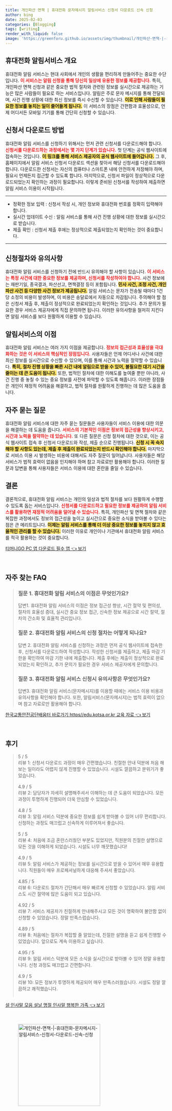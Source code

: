```yaml
---
title: 개인파산 면책 | 휴대전화 문자메시지 알림서비스 신청서 다운로드 신속 신청
author: bing
date: 2025-02-03
categories: [Blogging]
tags: [writing]
render_with_liquid: false
image: 'https://greenforu.github.io/assets/img/thumbnail/개인파산-면책-|-휴대전화-문자메시지-알림서비스-신청서-다운로드-신속-신청.webp'
---
```



<h2 id='휴대전화_알림서비스_개요'>휴대전화 알림서비스 개요</h2>

<p>휴대전화 알림 서비스는 현대 사회에서 개인의 생활을 편리하게 만들어주는 중요한 수단입니다. <b><span style="color: #ee2323;">이 서비스는 알림 신청을 통해 당신의 일상에 유용한 정보를 제공합니다.</span></b> 특히, 개인파산 면책 신청과 같은 중요한 법적 절차와 관련된 정보를 실시간으로 제공하는 기능은 많은 사람들이 필요로 하는 서비스입니다. 알림은 주로 문자 메시지를 통해 전달되며, 사건 진행 상황에 대한 최신 정보를 즉시 수신할 수 있습니다. <b><span style="background-color: #ffe066;">이로 인해 사람들이 필요한 정보를 놓치는 일이 줄어들게 됩니다.</span></b> 이 서비스의 장점은 간편함과 효율성으로, 언제 어디서든 모바일 기기를 통해 간단히 신청할 수 있습니다.</p>

<h2 id='신청서_다운로드_방법'>신청서 다운로드 방법</h2>

<p>휴대전화 알림 서비스를 신청하기 위해서는 먼저 관련 신청서를 다운로드해야 합니다. <b><span style="color: #ee2323;">신청서를 다운로드하는 과정에서는 몇 가지 단계가 있습니다.</span></b> 첫 단계는 공식 웹사이트에 접속하는 것입니다. <b><span style="background-color: #ffe066;">이 링크를 통해 서비스 제공자의 공식 웹사이트에 들어갑니다.</span></b> 그 후, 홈페이지에서 알림 서비스 신청서 다운로드 섹션을 찾아서 해당 신청서를 다운로드해야 합니다. 다운로드한 신청서는 자신의 컴퓨터나 스마트폰 내에 안전하게 저장해야 하며, 필요시 언제든지 접근할 수 있도록 합니다. 마지막으로, 신청서 파일이 정상적으로 다운로드되었는지 확인하는 과정이 필요합니다. 이렇게 준비된 신청서를 작성하여 제출하면 알림 서비스 이용이 시작됩니다.</p>

<hr />

<ul>
    <li>정확한 정보 입력 : 신청서 작성 시, 개인 정보와 휴대전화 번호를 정확히 입력해야 합니다.</li>
    <li>실시간 업데이트 수신 : 알림 서비스를 통해 사건 진행 상황에 대한 정보를 실시간으로 받습니다.</li>
    <li>제출 확인 : 신청서 제출 후에는 정상적으로 제출되었는지 확인하는 것이 중요합니다.</li>
</ul>

<hr />

<h2 id='신청절차와_유의사항'>신청절차와 유의사항</h2>

<p>휴대전화 알림 서비스를 신청하기 전에 반드시 유의해야 할 사항이 있습니다. <b><span style="color: #ee2323;">이 서비스는 특정 사건에 대한 중요한 정보를 제공하며, 신청서를 작성하여야 합니다.</span></b> 사건 정보에는 재판기일, 종국결과, 파산선고, 면책결정 등이 포함됩니다. <b><span style="background-color: #ffe066;">민사 사건, 조정 사건, 개인파산 사건 등 다양한 사건 정보가 제공됩니다.</span></b> 알림 서비스는 문자가 전송될 때마다 1건당 소정의 비용이 발생하며, 이 비용은 송달료에서 자동으로 차감됩니다. 주의해야 할 점은 신청서 제출 후, 제출이 정상적으로 완료되었는지 확인하는 것입니다. 추가 문의가 필요한 경우 서비스 제공자에게 직접 문의하면 됩니다. 이러한 유의사항을 철저히 지킨다면 알림 서비스를 보다 원활하게 이용할 수 있습니다.</p>

<h2 id='알림서비스의_이점'>알림서비스의 이점</h2>

<p>휴대전화 알림 서비스는 여러 가지 이점을 제공합니다. <b><span style="color: #ee2323;">정보의 접근성과 효율성을 극대화하는 것은 이 서비스의 핵심적인 장점입니다.</span></b> 사용자들은 언제 어디서나 사건에 대한 최신 정보를 실시간으로 수신할 수 있으며, 이를 통해 시간과 노력을 절약할 수 있습니다. <b><span style="background-color: #ffe066;">특히, 절차 진행 상황을 빠른 시간 내에 알림으로 받을 수 있어, 불필요한 대기 시간을 줄이는 데 큰 도움이 됩니다.</span></b> 또한, 법적인 절차에 대한 이해도를 높여줄 뿐만 아니라, 사건 진행 중 놓칠 수 있는 중요 정보를 사전에 파악할 수 있도록 해줍니다. 이러한 장점들은 개인이 재정적 어려움을 해결하고, 법적 절차를 원활하게 진행하는 데 많은 도움을 줍니다.</p>

<h2 id='자주_묻는_질문'>자주 묻는 질문</h2>

<p>휴대전화 알림 서비스에 대한 자주 묻는 질문들은 사용자들이 서비스 이용에 대한 의문을 해결하는 데 도움을 줍니다. <b><span style="color: #ee2323;">서비스의 기본적인 이점은 정보의 접근성을 향상시키고, 시간과 노력을 절약하는 데 있습니다.</span></b> 또 다른 질문은 신청 절차에 대한 것으로, 이는 공식 웹사이트 접속 후 신청서 다운로드와 작성, 제출 순으로 진행됩니다. <b><span style="background-color: #ffe066;">신청 시 꼭 숙지해야 할 사항도 있는데, 제출 후 제출이 완료되었는지 반드시 확인해야 합니다.</span></b> 마지막으로 서비스 이용 시 발생하는 비용에 대해서도 자주 질문이 일어납니다. 사용자들은 해당 서비스가 법적 효력이 없음을 인지해야 하며 참고 자료로만 활용해야 합니다. 이러한 질문과 답변을 통해 사용자들은 서비스 이용에 대한 혼란을 줄일 수 있습니다.</p>

<h2 id='결론'>결론</h2>

<p>결론적으로, 휴대전화 알림 서비스는 개인의 일상과 법적 절차를 보다 원활하게 수행할 수 있도록 돕는 서비스입니다. <b><span style="color: #ee2323;">신청서를 다운로드하고 필요한 정보를 제공하여 알림 서비스를 활용하면 재정적 어려움을 덜어낼 수 있습니다.</span></b> 특히, 개인파산 및 면책 절차와 같은 복잡한 과정에서도 정보의 접근성을 높이고 실시간으로 중요한 소식을 받아볼 수 있다는 점은 큰 메리트입니다. <b><span style="background-color: #ffe066;">이제는 알림 서비스를 통해 더 이상 중요한 정보를 놓치지 않고 효율적인 관리를 할 수 있습니다.</span></b> 이러한 이유로 개인이나 기관에서 휴대전화 알림 서비스를 적극 활용하는 것이 중요합니다.</p>


<p><a class="click-button" title="티머니GO PC 앱 다운로드 필수 앱" href="https://greenforu.github.io/posts/%ED%8B%B0%EB%A8%B8%EB%8B%88GO-PC-%EC%95%B1-%EB%8B%A4%EC%9A%B4%EB%A1%9C%EB%93%9C-%ED%95%84%EC%88%98-%EC%95%B1/" rel="dofollow">티머니GO PC 앱 다운로드 필수 앱 👈 보기</a></p><br>
<h2 id='자주_찾는_FAQ'>자주 찾는 FAQ</h2>
<div itemscope="" itemtype="https://schema.org/FAQPage"> 
<blockquote> 
<div itemscope="" itemprop="mainEntity" itemtype="https://schema.org/Question"> 
<h3 itemprop="name">질문 1. 휴대전화 알림 서비스의 이점은 무엇인가요? </h3> 
<div itemscope="" itemprop="acceptedAnswer" itemtype="https://schema.org/Answer"> 
<span itemprop="text"> 
<p>답변1. 휴대전화 알림 서비스의 이점은 정보 접근성 향상, 시간 절약 및 편의성, 절차의 효율성 증대, 실시간 중요 정보 접근, 신속한 정보 제공으로 시간 절약, 절차의 간소화 및 효율적 관리입니다.</p> 
</span> 
</div> 
</div> 

<div itemscope="" itemprop="mainEntity" itemtype="https://schema.org/Question"> 
<h3 itemprop="name">질문 2. 휴대전화 알림 서비스의 신청 절차는 어떻게 되나요? </h3> 
<div itemscope="" itemprop="acceptedAnswer" itemtype="https://schema.org/Answer"> 
<span itemprop="text"> 
<p>답변 2. 휴대전화 알림 서비스를 신청하는 과정은 먼저 공식 웹사이트에 접속한 후, 신청서를 다운로드하여 작성합니다. 작성한 신청서를 제출하고, 제출 마감 기한을 확인하여 마감 기한 내에 제출합니다. 제출 후에는 제출이 정상적으로 완료되었는지 확인하고, 추가 문의가 필요한 경우 서비스 제공자에게 문의합니다.</p> 
</span> 
</div> 
</div> 

<div itemscope="" itemprop="mainEntity" itemtype="https://schema.org/Question"> 
<h3 itemprop="name">질문 3. 휴대전화 알림 서비스 신청시 유의사항은 무엇인가요?</h3> 
<div itemscope="" itemprop="acceptedAnswer" itemtype="https://schema.org/Answer"> 
<span itemprop="text"> 
<p>답변3. 휴대전화 알림 서비스(문자메시지)를 이용할 때에는 서비스 이용 비용과 유의사항을 확인해야 합니다. 또한, 알림서비스(문자메시지)는 법적 효력이 없으며 참고 자료로만 활용해야 합니다.</p> 
</span> 
</div> 
</div> 
</blockquote> 
</div>
<p><a class="click-button" title="한국교통안전공단배움터 바로가기 https//edu.kotsa.or.kr 교육 자료" href="https://greenforu.github.io/posts/%ED%95%9C%EA%B5%AD%EA%B5%90%ED%86%B5%EC%95%88%EC%A0%84%EA%B3%B5%EB%8B%A8%EB%B0%B0%EC%9B%80%ED%84%B0-%EB%B0%94%EB%A1%9C%EA%B0%80%EA%B8%B0-httpsedu.kotsa.or.kr-%EA%B5%90%EC%9C%A1-%EC%9E%90%EB%A3%8C/" rel="dofollow">한국교통안전공단배움터 바로가기 https//edu.kotsa.or.kr 교육 자료 👈 보기</a></p><br>
<h2 id='후기'>후기</h2>
<div itemscope itemtype="https://schema.org/Product">
  <blockquote>
  <div itemprop="review" itemscope itemtype="https://schema.org/Review">
      <div itemprop="reviewRating" itemscope itemtype="https://schema.org/Rating"> <span itemprop="ratingValue">5</span> / <span itemprop="bestRating">5</span> </div>
      <span itemprop="reviewBody">리뷰 1: 신청서 다운로드 과정이 매우 간편했습니다. 친절한 안내 덕분에 처음 해보는 일이라도 어렵지 않게 진행할 수 있었습니다. 시설도 깔끔하고 분위기가 좋았습니다.</span>
  </div>
  <br>
  <div itemprop="review" itemscope itemtype="https://schema.org/Review">
      <div itemprop="reviewRating" itemscope itemtype="https://schema.org/Rating"> <span itemprop="ratingValue">4.9</span> / <span itemprop="bestRating">5</span> </div>
      <span itemprop="reviewBody">리뷰 2: 담당자가 자세히 설명해주셔서 이해하는 데 큰 도움이 되었습니다. 모든 과정이 투명하게 진행되어 더욱 안심할 수 있었습니다.</span>
  </div>
  <br>
  <div itemprop="review" itemscope itemtype="https://schema.org/Review">
      <div itemprop="reviewRating" itemscope itemtype="https://schema.org/Rating"> <span itemprop="ratingValue">4.8</span> / <span itemprop="bestRating">5</span> </div>
      <span itemprop="reviewBody">리뷰 3: 알림 서비스 덕분에 중요한 정보를 쉽게 받아볼 수 있어 너무 편리합니다. 신청하는 과정도 매끄럽고 신속하게 이루어져서 좋습니다.</span>
  </div>
  <br>
  <div itemprop="review" itemscope itemtype="https://schema.org/Review">
      <div itemprop="reviewRating" itemscope itemtype="https://schema.org/Rating"> <span itemprop="ratingValue">5</span> / <span itemprop="bestRating">5</span> </div>
      <span itemprop="reviewBody">리뷰 4: 처음에 조금 혼란스러웠던 부분도 있었지만, 직원분의 친절한 설명으로 모든 것을 이해하게 되었습니다. 시설도 너무 깨끗했습니다!</span>
  </div>
  <br>
  <div itemprop="review" itemscope itemtype="https://schema.org/Review">
      <div itemprop="reviewRating" itemscope itemtype="https://schema.org/Rating"> <span itemprop="ratingValue">4.9</span> / <span itemprop="bestRating">5</span> </div>
      <span itemprop="reviewBody">리뷰 5: 알림 서비스가 제공하는 정보를 실시간으로 받을 수 있어서 매우 유용합니다. 직원들이 매우 프로페셔널하게 대응해 주셔서 좋았습니다.</span>
  </div>
  <br>
  <div itemprop="review" itemscope itemtype="https://schema.org/Review">
      <div itemprop="reviewRating" itemscope itemtype="https://schema.org/Rating"> <span itemprop="ratingValue">4.85</span> / <span itemprop="bestRating">5</span> </div>
      <span itemprop="reviewBody">리뷰 6: 다운로드 절차가 간단해서 매우 빠르게 신청할 수 있었습니다. 알림 서비스도 시간 절약에 많은 도움이 되고 있습니다.</span>
  </div>
  <br>
  <div itemprop="review" itemscope itemtype="https://schema.org/Review">
      <div itemprop="reviewRating" itemscope itemtype="https://schema.org/Rating"> <span itemprop="ratingValue">4.92</span> / <span itemprop="bestRating">5</span> </div>
      <span itemprop="reviewBody">리뷰 7: 서비스 제공자가 친절하게 안내해주시고 모든 것이 명확하여 불안함 없이 신청할 수 있었습니다. 정말 만족스럽습니다.</span>
  </div>
  <br>
  <div itemprop="review" itemscope itemtype="https://schema.org/Review">
      <div itemprop="reviewRating" itemscope itemtype="https://schema.org/Rating"> <span itemprop="ratingValue">4.89</span> / <span itemprop="bestRating">5</span> </div>
      <span itemprop="reviewBody">리뷰 8: 처음에는 절차가 복잡할 줄 알았는데, 친절한 설명을 듣고 쉽게 진행할 수 있었습니다. 앞으로도 계속 이용하고 싶습니다.</span>
  </div>
  <br>
  <div itemprop="review" itemscope itemtype="https://schema.org/Review">
      <div itemprop="reviewRating" itemscope itemtype="https://schema.org/Rating"> <span itemprop="ratingValue">4.95</span> / <span itemprop="bestRating">5</span> </div>
      <span itemprop="reviewBody">리뷰 9: 알림 서비스 덕분에 모든 소식을 실시간으로 받아볼 수 있어 정말 유용합니다. 신청 과정도 매끄럽고 간편합니다.</span>
  </div>
  <br>
  <div itemprop="review" itemscope itemtype="https://schema.org/Review">
      <div itemprop="reviewRating" itemscope itemtype="https://schema.org/Rating"> <span itemprop="ratingValue">4.9</span> / <span itemprop="bestRating">5</span> </div>
      <span itemprop="reviewBody">리뷰 10: 모든 정보가 투명하게 제공되어 매우 만족스러웠습니다. 시설도 정말 깔끔하고 쾌적했습니다.</span>
  </div>
  <br>
  </blockquote>
</div>
<p><a class="click-button" title="설 인사말 모음 설날 명절 인사말 행복한 가족" href="https://greenforu.github.io/posts/%EC%84%A4-%EC%9D%B8%EC%82%AC%EB%A7%90-%EB%AA%A8%EC%9D%8C-%EC%84%A4%EB%82%A0-%EB%AA%85%EC%A0%88-%EC%9D%B8%EC%82%AC%EB%A7%90-%ED%96%89%EB%B3%B5%ED%95%9C-%EA%B0%80%EC%A1%B1/" rel="dofollow">설 인사말 모음 설날 명절 인사말 행복한 가족 👈 보기</a></p><br>
<figure class="image"><img src="https://greenforu.github.io/assets/img/thumbnail/개인파산-면책-|-휴대전화-문자메시지-알림서비스-신청서-다운로드-신속-신청.webp" alt="개인파산-면책-|-휴대전화-문자메시지-알림서비스-신청서-다운로드-신속-신청" width="256" height="256"></figure>